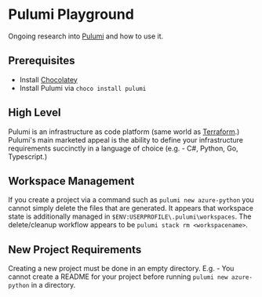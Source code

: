 # Pulumi Playground

Ongoing research into [Pulumi](https://www.pulumi.com/) and how to use it.

## Prerequisites

- Install [Chocolatey](https://chocolatey.org/)
- Install Pulumi via `choco install pulumi`

## High Level

Pulumi is an infrastructure as code platform (same world as [Terraform](../Terraform).) Pulumi's main marketed appeal is the ability to define your infrastructure requirements succinctly in a language of choice (e.g. - C#, Python, Go, Typescript.)

## Workspace Management

If you create a project via a command such as `pulumi new azure-python` you cannot simply delete the files that are generated. It appears that workspace state is additionally managed in `$ENV:USERPROFILE\.pulumi\workspaces`. The delete/cleanup workflow appears to be `pulumi stack rm <workspacename>`.

## New Project Requirements

Creating a new project must be done in an empty directory. E.g. - You cannot create a README for your project before running `pulumi new azure-python` in a directory.
